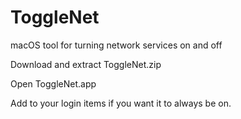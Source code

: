 # ToggleNet
macOS tool for turning network services on and off


Download and extract ToggleNet.zip

Open ToggleNet.app

Add to your login items if you want it to always be on.

